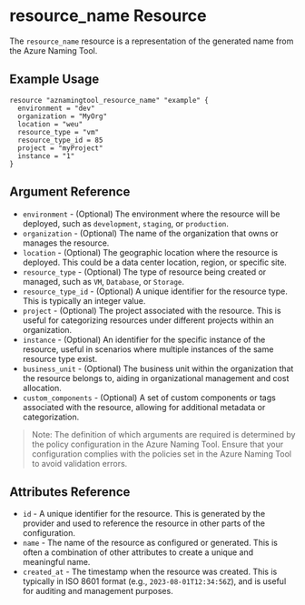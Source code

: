 # resource_name Resource

The ```resource_name``` resource is a representation of the generated name from the Azure Naming Tool.

## Example Usage

```hcl
resource "aznamingtool_resource_name" "example" {
  environment = "dev"
  organization = "MyOrg"
  location = "weu"
  resource_type = "vm"
  resource_type_id = 85
  project = "myProject"
  instance = "1"
}

```

## Argument Reference

* `environment` - (Optional) The environment where the resource will be deployed, such as `development`, `staging`, or `production`.
* `organization` - (Optional) The name of the organization that owns or manages the resource.
* `location` - (Optional) The geographic location where the resource is deployed. This could be a data center location, region, or specific site.
* `resource_type` - (Optional) The type of resource being created or managed, such as `VM`, `Database`, or `Storage`.
* `resource_type_id` - (Optional) A unique identifier for the resource type. This is typically an integer value.
* `project` - (Optional) The project associated with the resource. This is useful for categorizing resources under different projects within an organization.
* `instance` - (Optional) An identifier for the specific instance of the resource, useful in scenarios where multiple instances of the same resource type exist.
* `business_unit` - (Optional) The business unit within the organization that the resource belongs to, aiding in organizational management and cost allocation.
* `custom_components` - (Optional) A set of custom components or tags associated with the resource, allowing for additional metadata or categorization.

> Note: The definition of which arguments are required is determined by the policy configuration in the Azure Naming Tool. Ensure that your configuration complies with the policies set in the Azure Naming Tool to avoid validation errors.

## Attributes Reference

* `id` - A unique identifier for the resource. This is generated by the provider and used to reference the resource in other parts of the configuration.
* `name` - The name of the resource as configured or generated. This is often a combination of other attributes to create a unique and meaningful name.
* `created_at` - The timestamp when the resource was created. This is typically in ISO 8601 format (e.g., `2023-08-01T12:34:56Z`), and is useful for auditing and management purposes.

